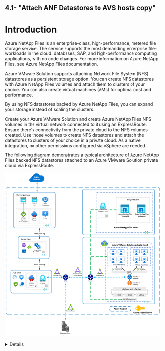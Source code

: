 4.1- "Attach ANF Datastores to AVS hosts copy"
---

# Introduction

Azure NetApp Files is an enterprise-class, high-performance, metered file storage service. The service supports the most demanding enterprise file-workloads in the cloud: databases, SAP, and high-performance computing applications, with no code changes. For more information on Azure NetApp Files, see Azure NetApp Files documentation.

Azure VMware Solution supports attaching Network File System (NFS) datastores as a persistent storage option. You can create NFS datastores with Azure NetApp Files volumes and attach them to clusters of your choice. You can also create virtual machines (VMs) for optimal cost and performance.

By using NFS datastores backed by Azure NetApp Files, you can expand your storage instead of scaling the clusters. 

Create your Azure VMware Solution and create Azure NetApp Files NFS volumes in the virtual network connected to it using an ExpressRoute. Ensure there's connectivity from the private cloud to the NFS volumes created. Use those volumes to create NFS datastores and attach the datastores to clusters of your choice in a private cloud. As a native integration, no other permissions configured via vSphere are needed.

The following diagram demonstrates a typical architecture of Azure NetApp Files backed NFS datastores attached to an Azure VMware Solution private cloud via ExpressRoute.

![ANF schema](/Images/ANF/architecture.png) 

<details>

## Overview of steps that need to be done
 
 Create a VNET containting a GATEWAY subnet
 Use Azure VNET connect facility in the connectivity blade for the private cloud you created
 Change the ExR GW SKU from standard to Ultra
 when that is done - enable fastpath
 
 Now proceed by creating a Netapp Account
 Capacity pool
 Volume
 
 Use the storage blade in the private cloud to NFS mount it as a datastore
 
![ANF schema](/Images/ANF/Picture1.png)

Ensure that ANFSubnet has subnet delegation configured for Microsoft.Netapp/volumes.  
 
This step should already be done, If it is not configured, configure subnet delegation for Microsoft.Netapp/volumes as shown below 

![](/Images\ANF\Picture2.png)

## Verify ANF Account (Already Done)

Identify the ANF Account that has already been provisioned, you should see a resource group called MhackANF, with an ANF Account called MhackANF 

![](/Images\ANF\Picture3.png)

## Verify ANF Capacity Pool (Already Done)

Navigate to ANF Account identified/created in Step 3. 

Select "Capacity pools" from the left hand side menu. 

Ensure that LEVELUP-ANF-CP is listed as capacity pool. It should have "Premium" as service level, 4TB as Size and QoS type of Auto.

![](/Images\ANF\Picture4.png)

## Create ANF Volume (Already Done)
 
Creation of first volume takes around 5 minutes. Subsequent creation of volumes is quicker (< 1 mins) 

Select the Capacity Pool identified in Step 4. 

Select "Volumes" option from left hand side menu. 

On the right hand side pane, click "Add volume" button. 

On the "Basics" tab, provide - 

Name your volume

Select the VNet assigned to your group

Select the delegated subnet called ANFSubnet 

Select "Standard" as networking features

![](/Images\ANF\Picture5.png)

On the "Protocol" tab, provide – 

File path: Name of the volume. 

Azure VMware Solution Datastore: Checked 

Keep default options for rest of the fields. 

![](/Images\ANF\Picture6.png)

Click "Review + create" button

## Connect AVS with ANF Volume

Navigate to AVS SDDC assigned to your group. This is documented at Workshop Pre-requisites section. 

Click "Storage (preview)" option from the left-hand menu. 

Click "Connect Azure NetApp Files Volume"

![](/Images\ANF\Picture7.png)

On the flyout menu that appears, provide - 

Azure subscription, ANF Account, Capacity Pool and Volume you created in Step 5.  

AVS SDDC cluster 

Datastore name which is recommended to be same as volume name. 

![](/Images\ANF\Picture8.png)

Click "Connect"

## Verify the ANF volume as a datastore in AVS

Connect to AVS SDDC vCenter assigned to your group via jumpbox. This is documented at Workshop Pre-requisites section. 

Click on "Storage" menu on the vCenter portal. ANF Volume should appear as part of the datastores under SDDC. 

Verify the size of volume set up appears correctly on AVS SDDC vCenter. 

This concludes the attachment of Azure NetApp Files volume into AVS!!
